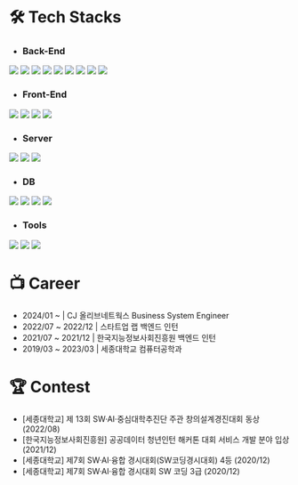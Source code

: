 # 🛠 Tech Stacks
- ### Back-End   
<img src="https://img.shields.io/badge/Java-007396?style=flat-square&logo=Java&logoColor=white"/></a>
<img src="https://img.shields.io/badge/Spring-6DB33F?style=flat-square&logo=Spring&logoColor=white"/></a>
<img src="https://img.shields.io/badge/Spring%20Boot-6DB33F?style=flat-square&logo=Spring%20Boot&logoColor=white"/></a> 
<img src="https://img.shields.io/badge/JSON-000000?style=flat-square&logo=JSON&logoColor=white"/></a>
<img src="https://img.shields.io/badge/Python-3776AB?style=flat-square&logo=Python&logoColor=white"/></a>
<img src="https://img.shields.io/badge/C-A8B9CC?style=flat-square&logo=C&logoColor=white"/></a>
<img src="https://img.shields.io/badge/Firebase-FFCA28?style=flat-square&logo=Firebase&logoColor=white"/></a>
<img src="https://img.shields.io/badge/Kotlin-7F52FF?style=flat-square&logo=Kotlin&logoColor=white"/></a>
<img src="https://img.shields.io/badge/Mybatis-000000?style=flat-square&logo=Mybatis&logoColor=white"/></a>

- ### Front-End   
<img src="https://img.shields.io/badge/HTML5-E34F26?style=flat-square&logo=HTML5&logoColor=white"/></a>
<img src="https://img.shields.io/badge/CSS3-1572B6?style=flat-square&logo=CSS3&logoColor=white"/></a>
<img src="https://img.shields.io/badge/JavaScript-F7DF1E?style=flat-square&logo=JavaScript&logoColor=white"/></a>
<img src="https://img.shields.io/badge/Bootstrap-7952B3?style=flat-square&logo=Bootstrap&logoColor=white"/></a>

- ### Server   
<img src="https://img.shields.io/badge/Apache-D22128?style=flat-square&logo=Apache&logoColor=white"/></a>
<img src="https://img.shields.io/badge/Apache%20Tomcat-F8DC75?style=flat-square&logo=Apache%20Tomcat&logoColor=black"/></a>
<img src="https://img.shields.io/badge/Flask-000000?style=flat-square&logo=Flask&logoColor=white"/></a>

- ### DB   
<img src="https://img.shields.io/badge/MySQL-4479A1?style=flat-square&logo=MySQL&logoColor=white"/></a>
<img src="https://img.shields.io/badge/MariaDB-003545?style=flat-square&logo=MariaDB&logoColor=white"/></a>
<img src="https://img.shields.io/badge/MongoDB-47A248?style=flat-square&logo=MongoDB&logoColor=white"/></a>
<img src="https://img.shields.io/badge/Cubrid-bdbebd?style=flat-square&logo=Cubrid&logoColor=white"/></a>

- ### Tools   
<img src="https://img.shields.io/badge/IntelliJ%20IDEA-000000?style=flat-square&logo=IntelliJ%20IDEA&logoColor=white"/></a>
<img src="https://img.shields.io/badge/Postman-FF6C37?style=flat-square&logo=Postman&logoColor=white"/></a>
<img src="https://img.shields.io/badge/Visual%20Studio%20Code-007ACC?style=flat-square&logo=Visual%20Studio%20Code&logoColor=white"/></a>


# 📺 Career
- 2024/01 ~         | CJ 올리브네트웍스 Business System Engineer
- 2022/07 ~ 2022/12 | 스타트업 랩 백엔드 인턴
- 2021/07 ~ 2021/12 | 한국지능정보사회진흥원 백엔드 인턴
- 2019/03 ~ 2023/03 | 세종대학교 컴퓨터공학과

# 🏆 Contest
- [세종대학교] 제 13회 SW·AI·중심대학추진단 주관 창의설계경진대회 동상 (2022/08)
- [한국지능정보사회진흥원] 공공데이터 청년인턴 해커톤 대회 서비스 개발 분야 입상 (2021/12)
- [세종대학교] 제7회 SW·AI·융합 경시대회(SW코딩경시대회) 4등 (2020/12)
- [세종대학교] 제7회 SW·AI·융합 경시대회 SW 코딩 3급 (2020/12)

<!--
**dongjun0128/dongjun0128** is a ✨ _special_ ✨ repository because its `README.md` (this file) appears on your GitHub profile.

Here are some ideas to get you started:

- 🔭 I’m currently working on ...
- 🌱 I’m currently learning ...
- 👯 I’m looking to collaborate on ...
- 🤔 I’m looking for help with ...
- 💬 Ask me about ...
- 📫 How to reach me: ...
- 😄 Pronouns: ...
- ⚡ Fun fact: ...
-->
